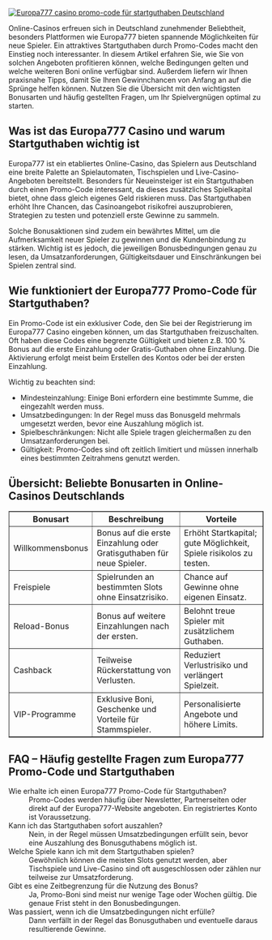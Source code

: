 [![Europa777 casino promo-code für startguthaben Deutschland](https://123-caf.pages.dev/gitsignup.png)](https://vrmoo.ru/Bt82HjjY)

<p>Online-Casinos erfreuen sich in Deutschland zunehmender Beliebtheit, besonders Plattformen wie Europa777 bieten spannende Möglichkeiten für neue Spieler. Ein attraktives Startguthaben durch Promo-Codes macht den Einstieg noch interessanter. In diesem Artikel erfahren Sie, wie Sie von solchen Angeboten profitieren können, welche Bedingungen gelten und welche weiteren Boni online verfügbar sind. Außerdem liefern wir Ihnen praxisnahe Tipps, damit Sie Ihren Gewinnchancen von Anfang an auf die Sprünge helfen können. Nutzen Sie die Übersicht mit den wichtigsten Bonusarten und häufig gestellten Fragen, um Ihr Spielvergnügen optimal zu starten.</p>  <h2>Was ist das Europa777 Casino und warum Startguthaben wichtig ist</h2> <p>Europa777 ist ein etabliertes Online-Casino, das Spielern aus Deutschland eine breite Palette an Spielautomaten, Tischspielen und Live-Casino-Angeboten bereitstellt. Besonders für Neueinsteiger ist ein Startguthaben durch einen Promo-Code interessant, da dieses zusätzliches Spielkapital bietet, ohne dass gleich eigenes Geld riskieren muss. Das Startguthaben erhöht Ihre Chancen, das Casinoangebot risikofrei auszuprobieren, Strategien zu testen und potenziell erste Gewinne zu sammeln.</p> <p>Solche Bonusaktionen sind zudem ein bewährtes Mittel, um die Aufmerksamkeit neuer Spieler zu gewinnen und die Kundenbindung zu stärken. Wichtig ist es jedoch, die jeweiligen Bonusbedingungen genau zu lesen, da Umsatzanforderungen, Gültigkeitsdauer und Einschränkungen bei Spielen zentral sind.</p>  <h2>Wie funktioniert der Europa777 Promo-Code für Startguthaben?</h2> <p>Ein Promo-Code ist ein exklusiver Code, den Sie bei der Registrierung im Europa777 Casino eingeben können, um das Startguthaben freizuschalten. Oft haben diese Codes eine begrenzte Gültigkeit und bieten z.B. 100 % Bonus auf die erste Einzahlung oder Gratis-Guthaben ohne Einzahlung. Die Aktivierung erfolgt meist beim Erstellen des Kontos oder bei der ersten Einzahlung.</p> <p>Wichtig zu beachten sind:</p> <ul>   <li>Mindesteinzahlung: Einige Boni erfordern eine bestimmte Summe, die eingezahlt werden muss.</li>   <li>Umsatzbedingungen: In der Regel muss das Bonusgeld mehrmals umgesetzt werden, bevor eine Auszahlung möglich ist.</li>   <li>Spielbeschränkungen: Nicht alle Spiele tragen gleichermaßen zu den Umsatzanforderungen bei.</li>   <li>Gültigkeit: Promo-Codes sind oft zeitlich limitiert und müssen innerhalb eines bestimmten Zeitrahmens genutzt werden.</li> </ul>  <h2>Übersicht: Beliebte Bonusarten in Online-Casinos Deutschlands</h2> <table border="1" cellpadding="5" cellspacing="0">   <thead>     <tr>       <th>Bonusart</th>       <th>Beschreibung</th>       <th>Vorteile</th>     </tr>   </thead>   <tbody>     <tr>       <td>Willkommensbonus</td>       <td>Bonus auf die erste Einzahlung oder Gratisguthaben für neue Spieler.</td>       <td>Erhöht Startkapital; gute Möglichkeit, Spiele risikolos zu testen.</td>     </tr>     <tr>       <td>Freispiele</td>       <td>Spielrunden an bestimmten Slots ohne Einsatzrisiko.</td>       <td>Chance auf Gewinne ohne eigenen Einsatz.</td>     </tr>     <tr>       <td>Reload-Bonus</td>       <td>Bonus auf weitere Einzahlungen nach der ersten.</td>       <td>Belohnt treue Spieler mit zusätzlichem Guthaben.</td>     </tr>     <tr>       <td>Cashback</td>       <td>Teilweise Rückerstattung von Verlusten.</td>       <td>Reduziert Verlustrisiko und verlängert Spielzeit.</td>     </tr>     <tr>       <td>VIP-Programme</td>       <td>Exklusive Boni, Geschenke und Vorteile für Stammspieler.</td>       <td>Personalisierte Angebote und höhere Limits.</td>     </tr>   </tbody> </table>  <h2>FAQ – Häufig gestellte Fragen zum Europa777 Promo-Code und Startguthaben</h2> <dl>   <dt>Wie erhalte ich einen Europa777 Promo-Code für Startguthaben?</dt>   <dd>Promo-Codes werden häufig über Newsletter, Partnerseiten oder direkt auf der Europa777-Website angeboten. Ein registriertes Konto ist Voraussetzung.</dd>    <dt>Kann ich das Startguthaben sofort auszahlen?</dt>   <dd>Nein, in der Regel müssen Umsatzbedingungen erfüllt sein, bevor eine Auszahlung des Bonusguthabens möglich ist.</dd>    <dt>Welche Spiele kann ich mit dem Startguthaben spielen?</dt>   <dd>Gewöhnlich können die meisten Slots genutzt werden, aber Tischspiele und Live-Casino sind oft ausgeschlossen oder zählen nur teilweise zur Umsatzforderung.</dd>    <dt>Gibt es eine Zeitbegrenzung für die Nutzung des Bonus?</dt>   <dd>Ja, Promo-Boni sind meist nur wenige Tage oder Wochen gültig. Die genaue Frist steht in den Bonusbedingungen.</dd>    <dt>Was passiert, wenn ich die Umsatzbedingungen nicht erfülle?</dt>   <dd>Dann verfällt in der Regel das Bonusguthaben und eventuelle daraus resultierende Gewinne.</dd> </dl>